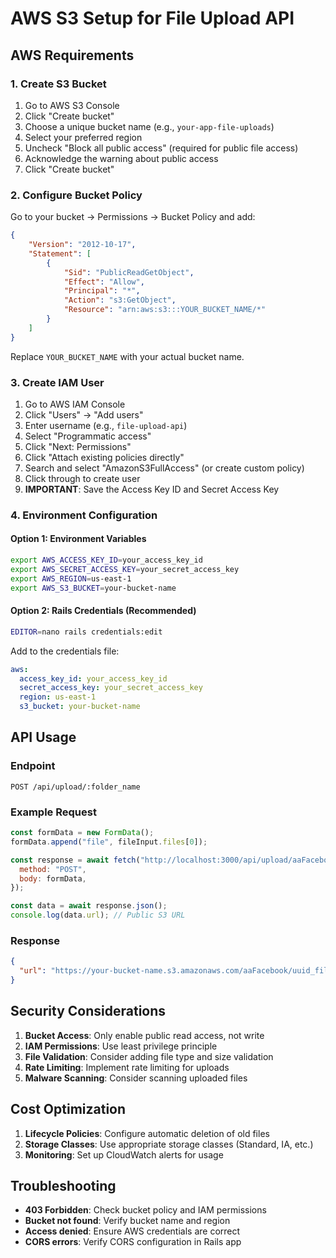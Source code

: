 # AWS S3 Setup for File Upload API

## AWS Requirements

### 1. Create S3 Bucket
1. Go to AWS S3 Console
2. Click "Create bucket"
3. Choose a unique bucket name (e.g., `your-app-file-uploads`)
4. Select your preferred region
5. Uncheck "Block all public access" (required for public file access)
6. Acknowledge the warning about public access
7. Click "Create bucket"

### 2. Configure Bucket Policy
Go to your bucket → Permissions → Bucket Policy and add:

```json
{
    "Version": "2012-10-17",
    "Statement": [
        {
            "Sid": "PublicReadGetObject",
            "Effect": "Allow",
            "Principal": "*",
            "Action": "s3:GetObject",
            "Resource": "arn:aws:s3:::YOUR_BUCKET_NAME/*"
        }
    ]
}
```

Replace `YOUR_BUCKET_NAME` with your actual bucket name.

### 3. Create IAM User
1. Go to AWS IAM Console
2. Click "Users" → "Add users"
3. Enter username (e.g., `file-upload-api`)
4. Select "Programmatic access"
5. Click "Next: Permissions"
6. Click "Attach existing policies directly"
7. Search and select "AmazonS3FullAccess" (or create custom policy)
8. Click through to create user
9. **IMPORTANT**: Save the Access Key ID and Secret Access Key

### 4. Environment Configuration

#### Option 1: Environment Variables
```bash
export AWS_ACCESS_KEY_ID=your_access_key_id
export AWS_SECRET_ACCESS_KEY=your_secret_access_key
export AWS_REGION=us-east-1
export AWS_S3_BUCKET=your-bucket-name
```

#### Option 2: Rails Credentials (Recommended)
```bash
EDITOR=nano rails credentials:edit
```

Add to the credentials file:
```yaml
aws:
  access_key_id: your_access_key_id
  secret_access_key: your_secret_access_key
  region: us-east-1
  s3_bucket: your-bucket-name
```

## API Usage

### Endpoint
```
POST /api/upload/:folder_name
```

### Example Request
```javascript
const formData = new FormData();
formData.append("file", fileInput.files[0]);

const response = await fetch("http://localhost:3000/api/upload/aaFacebook", {
  method: "POST",
  body: formData,
});

const data = await response.json();
console.log(data.url); // Public S3 URL
```

### Response
```json
{
  "url": "https://your-bucket-name.s3.amazonaws.com/aaFacebook/uuid_filename.jpg"
}
```

## Security Considerations

1. **Bucket Access**: Only enable public read access, not write
2. **IAM Permissions**: Use least privilege principle
3. **File Validation**: Consider adding file type and size validation
4. **Rate Limiting**: Implement rate limiting for uploads
5. **Malware Scanning**: Consider scanning uploaded files

## Cost Optimization

1. **Lifecycle Policies**: Configure automatic deletion of old files
2. **Storage Classes**: Use appropriate storage classes (Standard, IA, etc.)
3. **Monitoring**: Set up CloudWatch alerts for usage

## Troubleshooting

- **403 Forbidden**: Check bucket policy and IAM permissions
- **Bucket not found**: Verify bucket name and region
- **Access denied**: Ensure AWS credentials are correct
- **CORS errors**: Verify CORS configuration in Rails app